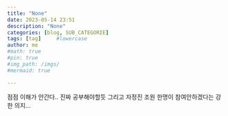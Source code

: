 ```yaml
---
title: "None"
date: 2023-05-14 23:51
description: "None"
categories: [blog, SUB_CATEGORIE]
tags: [tag]     #lowercase
author: me
#math: true
#pin: true
#img_path: /imgs/
#mermaid: true

---
```

점점 이해가 안간다.. 진짜 공부해야할듯
그리고 자정진 조원 한명이 참여안하겠다는 강한 의지...